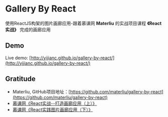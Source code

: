 Gallery By React
=====

使用ReactJS构架的图片画廊应用-跟着慕课网 **Materliu** 的实战项目课程 **《React实战》** 完成的画廊应用

## Demo

Live demo: [http://yijianc.github.io/gallery-by-react/](http://yijianc.github.io/gallery-by-react/)

## Gratitude

* Materliu, GitHub项目地址：[https://github.com/materliu/gallery-by-react](https://github.com/materliu/gallery-by-react)
* [慕课网《React实战--打造画廊应用（上）》](http://www.imooc.com/learn/507)
* [慕课网《React实践图片画廊应用（下）》](http://www.imooc.com/learn/652)

